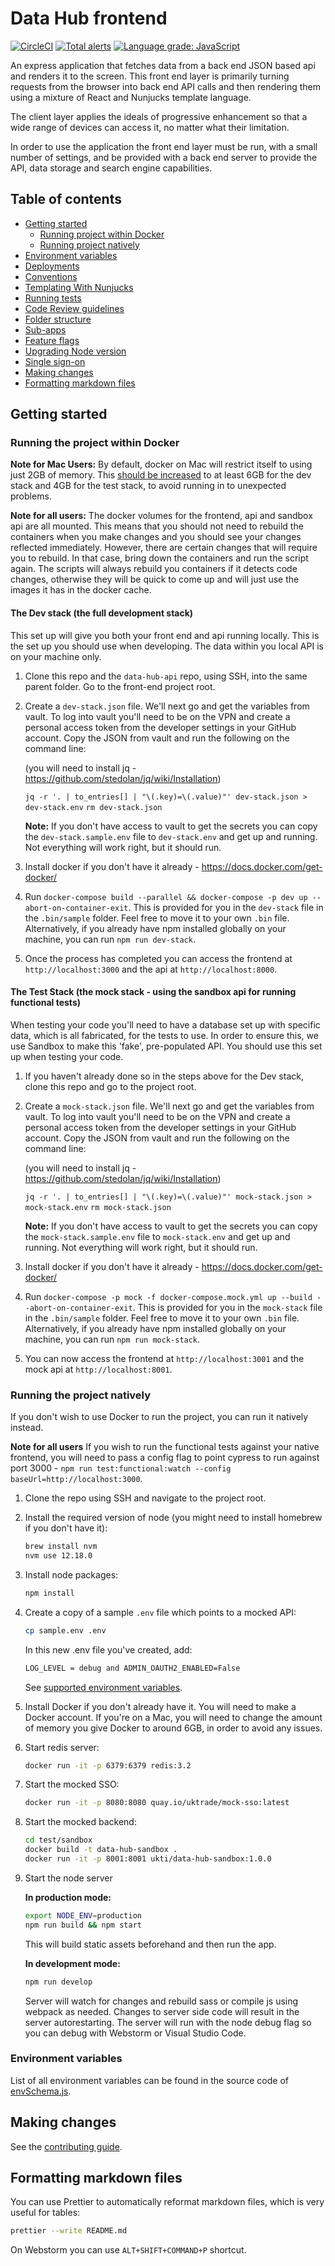 # Data Hub frontend

[![CircleCI](https://circleci.com/gh/uktrade/data-hub-frontend.svg?style=svg)](https://circleci.com/gh/uktrade/data-hub-frontend)
[![Total alerts](https://img.shields.io/lgtm/alerts/g/uktrade/data-hub-frontend.svg?logo=lgtm&logoWidth=18)](https://lgtm.com/projects/g/uktrade/data-hub-frontend/alerts/)
[![Language grade: JavaScript](https://img.shields.io/lgtm/grade/javascript/g/uktrade/data-hub-frontend.svg?logo=lgtm&logoWidth=18)](https://lgtm.com/projects/g/uktrade/data-hub-frontend/context:javascript)

An express application that fetches data from a back end JSON based api and renders it to the screen.
This front end layer is primarily turning requests from the browser into back end API calls and then
rendering them using a mixture of React and Nunjucks template language.

The client layer applies the ideals of progressive enhancement so that a wide range of devices can
access it, no matter what their limitation.

In order to use the application the front end layer must be run, with a small number of settings,
and be provided with a back end server to provide the API, data storage and search engine capabilities.

## Table of contents

- [Getting started](#getting-started)
  - [Running project within Docker](#running-project-within-docker)
  - [Running project natively](#running-project-natively)
- [Environment variables](#environment-variables)
- [Deployments](./docs/Deployments.md)
- [Conventions](./docs/Conventions.md)
- [Templating With Nunjucks](./docs/Templating%20with%20Nunjucks.md)
- [Running tests](./docs/Running%20tests.md)
- [Code Review guidelines](./docs/Code%20review%20guidelines.md)
- [Folder structure](./docs/Folder%20structure.md)
- [Sub-apps](./docs/Sub-apps.md)
- [Feature flags](./docs/Feature%20flags.md)
- [Upgrading Node version](./docs/Upgrading%20Node%20version.md)
- [Single sign-on](./docs/Single%20sign-on.md)
- [Making changes](#making-changes)
- [Formatting markdown files](#formatting-markdown-files)

## Getting started

### Running the project within Docker

**Note for Mac Users:** By default, docker on Mac will restrict itself to using just 2GB of memory. This [should be increased](https://docs.docker.com/docker-for-mac/#resources) to at least 6GB for the dev stack and 4GB for the test stack, to avoid running in to unexpected problems.

**Note for all users:** The docker volumes for the frontend, api and sandbox api are all mounted. This means that you should not need to rebuild the containers when you make changes and you should see your changes reflected immediately. However, there are certain changes that will require you to rebuild. In that case, bring down the containers and run the script again. The scripts will always rebuild you containers if it detects code changes, otherwise they will be quick to come up and will just use the images it has in the docker cache.

#### The Dev stack (the full development stack)
This set up will give you both your front end and api running locally. This is the set up you should use when developing. The data within you local API is on your machine only.

1. Clone this repo and the `data-hub-api` repo, using SSH, into the same parent folder. Go to the front-end project root.

2. Create a `dev-stack.json` file. We'll next go and get the variables from vault. To log into vault you'll need to be on the VPN and create a personal access token from the developer settings in your GitHub account. Copy the JSON from vault and run the following on the command line:

   (you will need to install jq - https://github.com/stedolan/jq/wiki/Installation)

   `jq -r '. | to_entries[] | "\(.key)=\(.value)"' dev-stack.json > dev-stack.env`
   `rm dev-stack.json`

   **Note:** If you don't have access to vault to get the secrets you can copy the `dev-stack.sample.env` file to `dev-stack.env` and get up and running. Not everything will work right, but it should run.

3. Install docker if you don't have it already - https://docs.docker.com/get-docker/

4. Run `docker-compose build --parallel && docker-compose -p dev up --abort-on-container-exit`. This is provided for you in the `dev-stack` file in the `.bin/sample` folder. Feel free to move it to your own `.bin` file. Alternatively, if you already have npm installed globally on your machine, you can run `npm run dev-stack`.

5. Once the process has completed you can access the frontend at `http://localhost:3000` and the api at `http://localhost:8000`.

#### The Test Stack (the mock stack - using the sandbox api for running functional tests)
When testing your code you'll need to have a database set up with specific data, which is all fabricated, for the tests to use. In order to ensure this, we use Sandbox to make this 'fake', pre-populated API. You should use this set up when testing your code. 

1. If you haven't already done so in the steps above for the Dev stack, clone this repo and go to the project root.

2. Create a `mock-stack.json` file. We'll next go and get the variables from vault. To log into vault you'll need to be on the VPN and create a personal access token from the developer settings in your GitHub account. Copy the JSON from vault and run the following on the command line:

   (you will need to install jq - https://github.com/stedolan/jq/wiki/Installation)

   `jq -r '. | to_entries[] | "\(.key)=\(.value)"' mock-stack.json > mock-stack.env`
   `rm mock-stack.json`

   **Note:** If you don't have access to vault to get the secrets you can copy the `mock-stack.sample.env` file to `mock-stack.env` and get up and running. Not everything will work right, but it should run.

3. Install docker if you don't have it already - https://docs.docker.com/get-docker/

4. Run `docker-compose -p mock -f docker-compose.mock.yml up --build --abort-on-container-exit`. This is provided for you in the `mock-stack` file in the `.bin/sample` folder. Feel free to move it to your own `.bin` file. Alternatively, if you already have npm installed globally on your machine, you can run `npm run mock-stack`.

5. You can now access the frontend at `http://localhost:3001` and the mock api at `http://localhost:8001`.

### Running the project natively

If you don't wish to use Docker to run the project, you can run it natively instead.

**Note for all users** If you wish to run the functional tests against your native frontend, you will need to pass a config flag to point cypress to run against port 3000 - `npm run test:functional:watch --config baseUrl=http://localhost:3000`.

1.  Clone the repo using SSH and navigate to the project root.

2.  Install the required version of node (you might need to install homebrew if you don't have it):

    ```bash
    brew install nvm
    nvm use 12.18.0
    ```

3.  Install node packages:

    ```bash
    npm install
    ```

4.  Create a copy of a sample `.env` file which points to a mocked API:

    ```bash
    cp sample.env .env
    ```
    In this new .env file you've created, add: 

    ```bash
    LOG_LEVEL = debug and ADMIN_OAUTH2_ENABLED=False
    ```
    See [supported environment variables](./docs/Environment%20variables.md).

5.  Install Docker if you don't already have it. You will need to make a Docker account. If you're on a Mac, you will need to change the amount of memory you give Docker to around 6GB, in order to avoid any issues. 

6. Start redis server:

    ```bash
    docker run -it -p 6379:6379 redis:3.2
    ```

7.  Start the mocked SSO:

    ```bash
    docker run -it -p 8080:8080 quay.io/uktrade/mock-sso:latest
    ```

8.  Start the mocked backend:

    ```bash
    cd test/sandbox
    docker build -t data-hub-sandbox .
    docker run -it -p 8001:8001 ukti/data-hub-sandbox:1.0.0
    ```

9.  Start the node server

    **In production mode:**

    ```bash
    export NODE_ENV=production
    npm run build && npm start
    ```

    This will build static assets beforehand and then run the app.

    **In development mode:**

    ```bash
    npm run develop
    ```

    Server will watch for changes and rebuild sass or compile js using webpack as
    needed. Changes to server side code will result in the server autorestarting.
    The server will run with the node debug flag so you can debug with Webstorm
    or Visual Studio Code.

### Environment variables

List of all environment variables can be found in the source code of [envSchema.js](./src/config/envSchema.js).

## Making changes

See the [contributing guide](./CONTRIBUTING.md).

## Formatting markdown files

You can use Prettier to automatically reformat markdown files, which is very useful for tables:

```bash
prettier --write README.md
```

On Webstorm you can use `ALT+SHIFT+COMMAND+P` shortcut.
